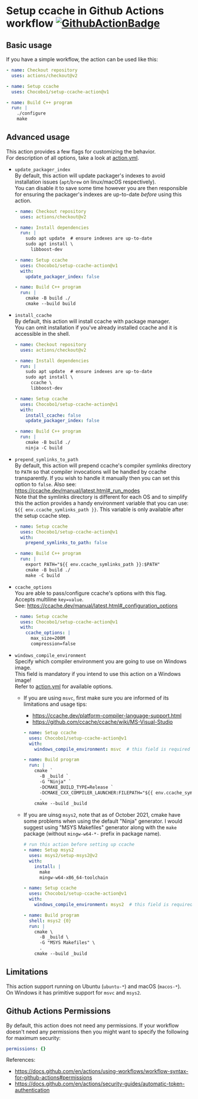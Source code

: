 # Setup ccache in Github Actions workflow [![GithubActionBadge]][GithubActionLink]

[GithubActionBadge]: https://github.com/Chocobo1/setup-ccache-action/actions/workflows/ci.yaml/badge.svg
[GithubActionLink]: https://github.com/Chocobo1/setup-ccache-action/actions

## Basic usage
If you have a simple workflow, the action can be used like this:
```yml
- name: Checkout repository
  uses: actions/checkout@v2

- name: Setup ccache
  uses: Chocobo1/setup-ccache-action@v1

- name: Build C++ program
  run: |
    ./configure
    make
```

## Advanced usage
This action provides a few flags for customizing the behavior. \
For description of all options, take a look at [action.yml](action.yml).

* `update_packager_index` \
  By default, this action will update packager's indexes to avoid installation issues
  (`apt`/`brew` on linux/macOS respectively). \
  You can disable it to save some time however you are then responsible for ensuring the packager's
  indexes are up-to-date *before* using this action.
  ```yml
  - name: Checkout repository
    uses: actions/checkout@v2

  - name: Install dependencies
    run: |
      sudo apt update  # ensure indexes are up-to-date
      sudo apt install \
        libboost-dev

  - name: Setup ccache
    uses: Chocobo1/setup-ccache-action@v1
    with:
      update_packager_index: false

  - name: Build C++ program
    run: |
      cmake -B build ./
      cmake --build build
  ```

* `install_ccache` \
  By default, this action will install ccache with package manager. \
  You can omit installation if you've already installed ccache and it is accessible in the shell.
  ```yml
  - name: Checkout repository
    uses: actions/checkout@v2

  - name: Install dependencies
    run: |
      sudo apt update  # ensure indexes are up-to-date
      sudo apt install \
        ccache \
        libboost-dev

  - name: Setup ccache
    uses: Chocobo1/setup-ccache-action@v1
    with:
      install_ccache: false
      update_packager_index: false

  - name: Build C++ program
    run: |
      cmake -B build ./
      ninja -C build
  ```

* `prepend_symlinks_to_path` \
  By default, this action will prepend ccache's compiler symlinks directory to `PATH` so that
  compiler invocations will be handled by ccache transparently. If you wish to handle it manually
  then you can set this option to `false`. Also see: https://ccache.dev/manual/latest.html#_run_modes \
  Note that the symlinks directory is different for each OS and to simplify this the action provides a
  handy environment variable that you can use: `${{ env.ccache_symlinks_path }}`.
  This variable is only available after the setup ccache step.
  ```yml
  - name: Setup ccache
    uses: Chocobo1/setup-ccache-action@v1
    with:
      prepend_symlinks_to_path: false

  - name: Build C++ program
    run: |
      export PATH="${{ env.ccache_symlinks_path }}:$PATH"
      cmake -B build ./
      make -C build
  ```

* `ccache_options` \
  You are able to pass/configure ccache's options with this flag. \
  Accepts multiline `key=value`. \
  See: https://ccache.dev/manual/latest.html#_configuration_options
  ```yml
  - name: Setup ccache
    uses: Chocobo1/setup-ccache-action@v1
    with:
      ccache_options: |
        max_size=200M
        compression=false
  ```

* `windows_compile_environment` \
  Specify which compiler environment you are going to use on Windows image. \
  This field is mandatory if you intend to use this action on a Windows image! \
  Refer to [action.yml](action.yml) for available options.
  * If you are using `msvc`, first make sure you are informed of its limitations and usage tips:
    * https://ccache.dev/platform-compiler-language-support.html
    * https://github.com/ccache/ccache/wiki/MS-Visual-Studio

    ```yml
    - name: Setup ccache
      uses: Chocobo1/setup-ccache-action@v1
      with:
        windows_compile_environment: msvc  # this field is required

    - name: Build program
      run: |
        cmake `
          -B _build `
          -G "Ninja" `
          -DCMAKE_BUILD_TYPE=Release `
          -DCMAKE_CXX_COMPILER_LAUNCHER:FILEPATH="${{ env.ccache_symlinks_path }}" `
          .
        cmake --build _build
    ```

  * If you are uinsg `msys2`, note that as of October 2021, cmake have some problems when using the default "Ninja" generator.
    I would suggest using "MSYS Makefiles" generator along with the `make` package
    (without `mingw-w64-*-` prefix in package name).
    ```yml
    # run this action before setting up ccache
    - name: Setup msys2
      uses: msys2/setup-msys2@v2
      with:
        install: |
          make
          mingw-w64-x86_64-toolchain

    - name: Setup ccache
      uses: Chocobo1/setup-ccache-action@v1
      with:
        windows_compile_environment: msys2  # this field is required

    - name: Build program
      shell: msys2 {0}
      run: |
        cmake \
          -B _build \
          -G "MSYS Makefiles" \
          .
        cmake --build _build
    ```

## Limitations
This action support running on Ubuntu (`ubuntu-*`) and macOS (`macos-*`). \
On Windows it has primitive support for `msvc` and `msys2`.

## Github Actions Permissions
By default, this action does not need any permissions. If your workflow doesn't need any permissions
then you might want to specify the following for maximum security:
```yml
permissions: {}
```
References:
* https://docs.github.com/en/actions/using-workflows/workflow-syntax-for-github-actions#permissions
* https://docs.github.com/en/actions/security-guides/automatic-token-authentication
